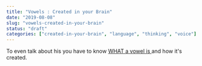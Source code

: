 ```yaml
---
title: "Vowels : Created in your Brain"
date: "2019-08-08"
slug: "vowels-created-in-your-brain"
status: "draft"
categories: ["created-in-your-brain", "language", "thinking", "voice"]
---
```


<!-- wp:paragraph -->
<p>To even talk about his you have to know <a href="https://ybotman.com/what-is-a-vowel/">WHAT a vowel is </a>and how it's created.</p>
<!-- /wp:paragraph -->

<!-- wp:paragraph -->
<p></p>
<!-- /wp:paragraph -->
